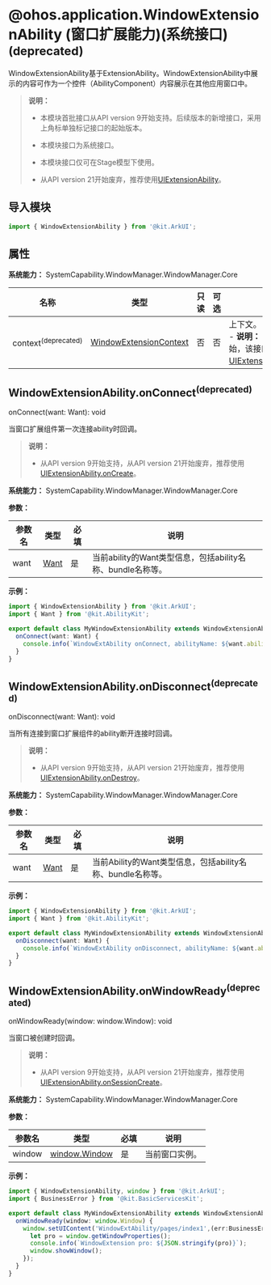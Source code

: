 # @ohos.application.WindowExtensionAbility (窗口扩展能力)(系统接口)<sup>(deprecated)</sup>
<!--Kit: ArkUI-->
<!--Subsystem: Window-->
<!--Owner: @chbchb12-->
<!--SE: @stupidb-->
<!--TSE: @qinliwen0417-->

WindowExtensionAbility基于ExtensionAbility。WindowExtensionAbility中展示的内容可作为一个控件（AbilityComponent）内容展示在其他应用窗口中。

> **说明：**
>
> - 本模块首批接口从API version 9开始支持。后续版本的新增接口，采用上角标单独标记接口的起始版本。
>
> - 本模块接口为系统接口。
>
> - 本模块接口仅可在Stage模型下使用。
> 
> - 从API version 21开始废弃，推荐使用[UIExtensionAbility](../apis-ability-kit/js-apis-app-ability-uiExtensionAbility.md)。

## 导入模块

```ts
import { WindowExtensionAbility } from '@kit.ArkUI';
```

## 属性

**系统能力：** SystemCapability.WindowManager.WindowManager.Core

| 名称      | 类型 | 只读 | 可选 | 说明                      |
| --------- | -------- | ---- | ---- | ------------------------- |
| context<sup>(deprecated)</sup>  | [WindowExtensionContext](js-apis-inner-application-windowExtensionContext-sys.md)   | 否   | 否   | 上下文。<br>- **说明：** 从API version 21开始，该接口废弃，推荐使用[UIExtensionAbility.context](../apis-ability-kit/js-apis-app-ability-uiExtensionAbility.md)。<br/>      |

## WindowExtensionAbility.onConnect<sup>(deprecated)</sup>

onConnect(want: Want): void

当窗口扩展组件第一次连接ability时回调。

> **说明：**
>
>  - 从API version 9开始支持，从API version 21开始废弃，推荐使用[UIExtensionAbility.onCreate](../apis-ability-kit/js-apis-app-ability-uiExtensionAbility.md#oncreate)。

**系统能力：** SystemCapability.WindowManager.WindowManager.Core

**参数：**

| 参数名 | 类型 | 必填 | 说明 |
| -------- | -------- | -------- | -------- |
| want | [Want](../apis-ability-kit/js-apis-app-ability-want.md) | 是 | 当前ability的Want类型信息，包括ability名称、bundle名称等。 |

**示例：**

```ts
import { WindowExtensionAbility } from '@kit.ArkUI';
import { Want } from '@kit.AbilityKit';

export default class MyWindowExtensionAbility extends WindowExtensionAbility {
  onConnect(want: Want) {
    console.info(`WindowExtAbility onConnect, abilityName: ${want.abilityName}`);
  }
}
```

## WindowExtensionAbility.onDisconnect<sup>(deprecated)</sup>

onDisconnect(want: Want): void

当所有连接到窗口扩展组件的ability断开连接时回调。

> **说明：**
>
>  - 从API version 9开始支持，从API version 21开始废弃，推荐使用[UIExtensionAbility.onDestroy](../apis-ability-kit/js-apis-app-ability-uiExtensionAbility.md#ondestroy)。

**系统能力：** SystemCapability.WindowManager.WindowManager.Core

**参数：**

| 参数名 | 类型 | 必填 | 说明 |
| -------- | -------- | -------- | -------- |
| want | [Want](../apis-ability-kit/js-apis-app-ability-want.md) | 是 | 当前Ability的Want类型信息，包括ability名称、bundle名称等。 |


**示例：**

```ts
import { WindowExtensionAbility } from '@kit.ArkUI';
import { Want } from '@kit.AbilityKit';

export default class MyWindowExtensionAbility extends WindowExtensionAbility {
  onDisconnect(want: Want) {
    console.info(`WindowExtAbility onDisconnect, abilityName: ${want.abilityName}`);
  }
}
```

## WindowExtensionAbility.onWindowReady<sup>(deprecated)</sup>

onWindowReady(window: window.Window): void

当窗口被创建时回调。

> **说明：**
>
>  - 从API version 9开始支持，从API version 21开始废弃，推荐使用[UIExtensionAbility.onSessionCreate](../apis-ability-kit/js-apis-app-ability-uiExtensionAbility.md#onsessioncreate)。

**系统能力：** SystemCapability.WindowManager.WindowManager.Core

**参数：**

| 参数名 | 类型 | 必填 | 说明 |
| -------- | -------- | -------- | -------- |
| window | [window.Window](arkts-apis-window-Window.md) | 是 | 当前窗口实例。 |


**示例：**

```ts
import { WindowExtensionAbility, window } from '@kit.ArkUI';
import { BusinessError } from '@kit.BasicServicesKit';

export default class MyWindowExtensionAbility extends WindowExtensionAbility {
  onWindowReady(window: window.Window) {
    window.setUIContent('WindowExtAbility/pages/index1',(err:BusinessError) => {
      let pro = window.getWindowProperties();
      console.info(`WindowExtension pro: ${JSON.stringify(pro)}`);
      window.showWindow();
    });
  }
}
```